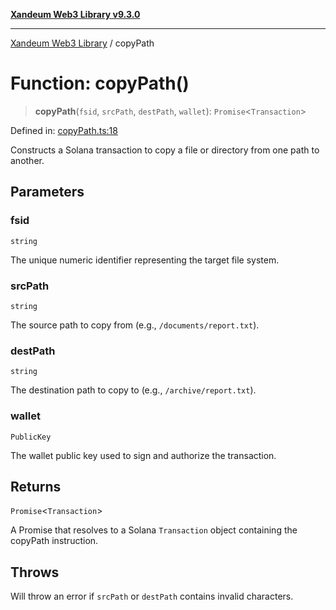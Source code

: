 [**Xandeum Web3 Library v9.3.0**](../README.md)

***

[Xandeum Web3 Library](../globals.md) / copyPath

# Function: copyPath()

> **copyPath**(`fsid`, `srcPath`, `destPath`, `wallet`): `Promise`\<`Transaction`\>

Defined in: [copyPath.ts:18](https://github.com/Xandeum/test_web3/blob/main/src/copyPath.ts#L18)

Constructs a Solana transaction to copy a file or directory from one  path to another.

## Parameters

### fsid

`string`

The unique numeric identifier representing the target file system.

### srcPath

`string`

The source path to copy from (e.g., `/documents/report.txt`).

### destPath

`string`

The destination path to copy to (e.g., `/archive/report.txt`).

### wallet

`PublicKey`

The wallet public key used to sign and authorize the transaction.

## Returns

`Promise`\<`Transaction`\>

A Promise that resolves to a Solana `Transaction` object containing the copyPath instruction.

## Throws

Will throw an error if `srcPath` or `destPath` contains invalid characters.
